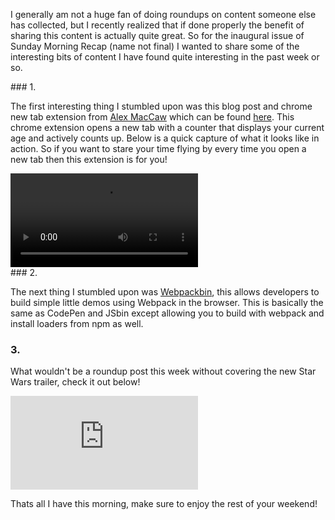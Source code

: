 <p>
  I generally am not a huge fan of doing roundups on content someone else has collected, but I recently realized that if done properly the
  benefit of sharing this content is actually quite great. So for the inaugural issue of Sunday Morning Recap (name not final) I wanted to
  share some of the interesting bits of content I have found quite interesting in the past week or so.
</p>
### 1.
<p>
  The first interesting thing I stumbled upon was this blog post and chrome new tab extension from
  <a href="https://twitter.com/maccaw" data-css-link-article>Alex MacCaw</a> which can be found
  <a href="https://blog.alexmaccaw.com/life-hacks" data-css-link-article>here</a>. This chrome extension opens a new tab with a counter that
  displays your current age and actively counts up. Below is a quick capture of what it looks like in action. So if you want to stare your time flying by
  every time you open a new tab then this extension is for you!
</p>
<div class="has-video">
  <video data-css-video title="My current age" src="/assets/videos/motivate.mp4" autoplay loop></video>
</div>
### 2.
<p>
  The next thing I stumbled upon was <a href="http://www.webpackbin.com/" data-css-link-article>Webpackbin</a>, this allows developers to
  build simple little demos using Webpack in the browser. This is basically the same as CodePen and JSbin except allowing you to build with
  webpack and install loaders from npm as well.
</p>

### 3.
<p>
  What wouldn't be a roundup post this week without covering the new Star Wars trailer, check it out below!
</p>
<div class="has-video">
  <iframe data-css-video data-css-youtube src="https://www.youtube.com/embed/sC9abcLLQpI" frameborder="0" allowfullscreen></iframe>
</div>
<p>
  Thats all I have this morning, make sure to enjoy the rest of your weekend!
</p>
